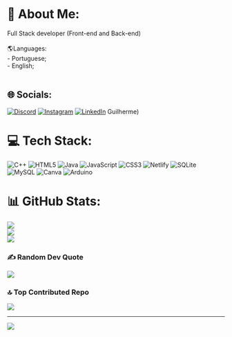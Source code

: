 # 💫 About Me:
Full Stack developer (Front-end and Back-end)<br><br>🌎Languages:<br>- Portuguese;<br>- English;<br><br>


## 🌐 Socials:
[![Discord](https://img.shields.io/badge/Discord-%237289DA.svg?logo=discord&logoColor=white)](https://discord.gg/alisso_) [![Instagram](https://img.shields.io/badge/Instagram-%23E4405F.svg?logo=Instagram&logoColor=white)](https://instagram.com/amigo_inocente) [![LinkedIn](https://img.shields.io/badge/LinkedIn-%230077B5.svg?logo=linkedin&logoColor=white)](https://linkedin.com/in/Alisson) Guilherme) 

# 💻 Tech Stack:
![C++](https://img.shields.io/badge/c++-%2300599C.svg?style=for-the-badge&logo=c%2B%2B&logoColor=white) ![HTML5](https://img.shields.io/badge/html5-%23E34F26.svg?style=for-the-badge&logo=html5&logoColor=white) ![Java](https://img.shields.io/badge/java-%23ED8B00.svg?style=for-the-badge&logo=openjdk&logoColor=white) ![JavaScript](https://img.shields.io/badge/javascript-%23323330.svg?style=for-the-badge&logo=javascript&logoColor=%23F7DF1E) ![CSS3](https://img.shields.io/badge/css3-%231572B6.svg?style=for-the-badge&logo=css3&logoColor=white) ![Netlify](https://img.shields.io/badge/netlify-%23000000.svg?style=for-the-badge&logo=netlify&logoColor=#00C7B7) ![SQLite](https://img.shields.io/badge/sqlite-%2307405e.svg?style=for-the-badge&logo=sqlite&logoColor=white) ![MySQL](https://img.shields.io/badge/mysql-%2300000f.svg?style=for-the-badge&logo=mysql&logoColor=white) ![Canva](https://img.shields.io/badge/Canva-%2300C4CC.svg?style=for-the-badge&logo=Canva&logoColor=white) ![Arduino](https://img.shields.io/badge/-Arduino-00979D?style=for-the-badge&logo=Arduino&logoColor=white)
# 📊 GitHub Stats:
![](https://github-readme-stats.vercel.app/api?username=AmigoInocente&theme=dark&hide_border=true&include_all_commits=true&count_private=false)<br/>
![](https://github-readme-streak-stats.herokuapp.com/?user=AmigoInocente&theme=dark&hide_border=true)<br/>
![](https://github-readme-stats.vercel.app/api/top-langs/?username=AmigoInocente&theme=dark&hide_border=true&include_all_commits=true&count_private=false&layout=compact)

### ✍️ Random Dev Quote
![](https://quotes-github-readme.vercel.app/api?type=vetical&theme=tokyonight)

### 🔝 Top Contributed Repo
![](https://github-contributor-stats.vercel.app/api?username=AmigoInocente&limit=5&theme=dracula&combine_all_yearly_contributions=true)

---
[![](https://visitcount.itsvg.in/api?id=AmigoInocente&icon=5&color=6)](https://visitcount.itsvg.in)

